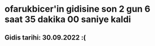 # ofarukbicer'in gidisine son 2 gun 6 saat 35 dakika 00 saniye kaldi

## Gidis tarihi: 30.09.2022 :(